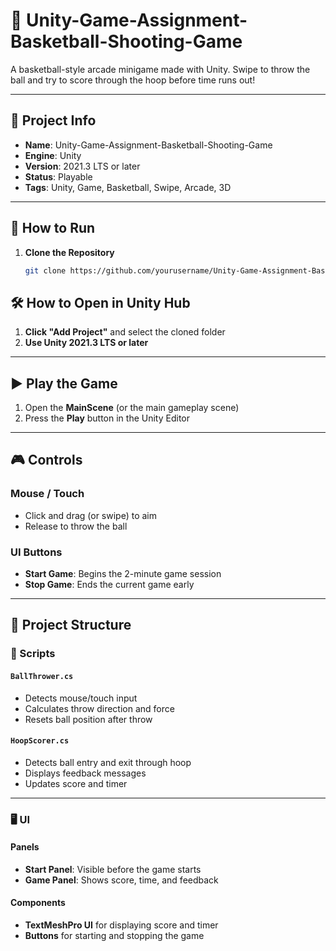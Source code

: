 # 🏀 Unity-Game-Assignment-Basketball-Shooting-Game

A basketball-style arcade minigame made with Unity. Swipe to throw the ball and try to score through the hoop before time runs out!

---

## 📌 Project Info

- **Name**: Unity-Game-Assignment-Basketball-Shooting-Game  
- **Engine**: Unity  
- **Version**: 2021.3 LTS or later  
- **Status**: Playable  
- **Tags**: Unity, Game, Basketball, Swipe, Arcade, 3D

---

## 🚀 How to Run

1. **Clone the Repository**  
   ```bash
   git clone https://github.com/yourusername/Unity-Game-Assignment-Basketball-Shooting-Game.git

## 🛠 How to Open in Unity Hub

1. **Click "Add Project"** and select the cloned folder  
2. **Use Unity 2021.3 LTS or later**

---

## ▶️ Play the Game

1. Open the **MainScene** (or the main gameplay scene)  
2. Press the **Play** button in the Unity Editor

---

## 🎮 Controls

### Mouse / Touch
- Click and drag (or swipe) to aim  
- Release to throw the ball

### UI Buttons
- **Start Game**: Begins the 2-minute game session  
- **Stop Game**: Ends the current game early

---

## 📁 Project Structure

### 🔧 Scripts

#### `BallThrower.cs`
- Detects mouse/touch input  
- Calculates throw direction and force  
- Resets ball position after throw

#### `HoopScorer.cs`
- Detects ball entry and exit through hoop  
- Displays feedback messages  
- Updates score and timer

---

### 🖥 UI

#### Panels
- **Start Panel**: Visible before the game starts  
- **Game Panel**: Shows score, time, and feedback

#### Components
- **TextMeshPro UI** for displaying score and timer  
- **Buttons** for starting and stopping the game


